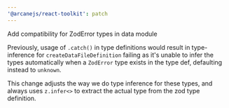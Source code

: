 ```yaml
---
'@arcanejs/react-toolkit': patch
---
```


Add compatibility for ZodError types in data module

Previously, usage of `.catch()` in type definitions would result in
type-inference for `createDataFileDefinition` failing as it's unable to infer the
types automatically when a `ZodError` type exists in the type def,
defaulting instead to `unknown`.

This change adjusts the way we do type inference for these types,
and always uses `z.infer<>` to extract the actual type from the zod type
definition.
